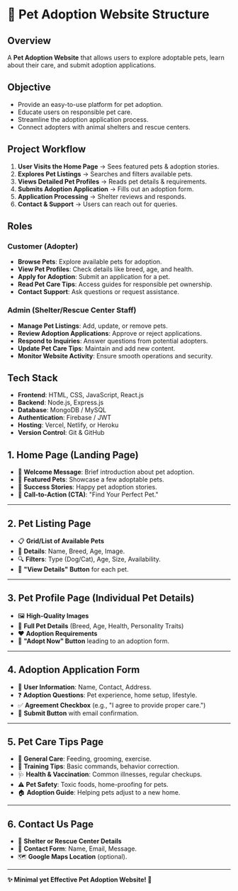 # 🐾 Pet Adoption Website Structure

## Overview
A **Pet Adoption Website** that allows users to explore adoptable pets, learn about their care, and submit adoption applications. 

## Objective
- Provide an easy-to-use platform for pet adoption.
- Educate users on responsible pet care.
- Streamline the adoption application process.
- Connect adopters with animal shelters and rescue centers.

## Project Workflow
1. **User Visits the Home Page** → Sees featured pets & adoption stories.
2. **Explores Pet Listings** → Searches and filters available pets.
3. **Views Detailed Pet Profiles** → Reads pet details & requirements.
4. **Submits Adoption Application** → Fills out an adoption form.
5. **Application Processing** → Shelter reviews and responds.
6. **Contact & Support** → Users can reach out for queries.

## Roles
### Customer (Adopter)
- **Browse Pets**: Explore available pets for adoption.
- **View Pet Profiles**: Check details like breed, age, and health.
- **Apply for Adoption**: Submit an application for a pet.
- **Read Pet Care Tips**: Access guides for responsible pet ownership.
- **Contact Support**: Ask questions or request assistance.

### Admin (Shelter/Rescue Center Staff)
- **Manage Pet Listings**: Add, update, or remove pets.
- **Review Adoption Applications**: Approve or reject applications.
- **Respond to Inquiries**: Answer questions from potential adopters.
- **Update Pet Care Tips**: Maintain and add new content.
- **Monitor Website Activity**: Ensure smooth operations and security.

## Tech Stack
- **Frontend**: HTML, CSS, JavaScript, React.js
- **Backend**: Node.js, Express.js
- **Database**: MongoDB / MySQL
- **Authentication**: Firebase / JWT
- **Hosting**: Vercel, Netlify, or Heroku
- **Version Control**: Git & GitHub

## 1. Home Page (Landing Page)
- 🏡 **Welcome Message**: Brief introduction about pet adoption.
- 🐶 **Featured Pets**: Showcase a few adoptable pets.
- 🎉 **Success Stories**: Happy pet adoption stories.
- 🔘 **Call-to-Action (CTA)**: "Find Your Perfect Pet."

---

## 2. Pet Listing Page
- 📋 **Grid/List of Available Pets**
- 📌 **Details**: Name, Breed, Age, Image.
- 🔍 **Filters**: Type (Dog/Cat), Age, Size, Availability.
- 🔗 **"View Details" Button** for each pet.

---

## 3. Pet Profile Page (Individual Pet Details)
- 🖼️ **High-Quality Images**
- 📝 **Full Pet Details** (Breed, Age, Health, Personality Traits)
- ❤️ **Adoption Requirements**
- 🛒 **"Adopt Now" Button** leading to an adoption form.

---

## 4. Adoption Application Form
- 📝 **User Information**: Name, Contact, Address.
- ❓ **Adoption Questions**: Pet experience, home setup, lifestyle.
- ✅ **Agreement Checkbox** (e.g., "I agree to provide proper care.")
- 📩 **Submit Button** with email confirmation.

---

## 5. Pet Care Tips Page
- 🍖 **General Care**: Feeding, grooming, exercise.
- 🏡 **Training Tips**: Basic commands, behavior correction.
- 🩺 **Health & Vaccination**: Common illnesses, regular checkups.
- ⚠️ **Pet Safety**: Toxic foods, home-proofing for pets.
- 🏠 **Adoption Guide**: Helping pets adjust to a new home.

---

## 6. Contact Us Page
- 📍 **Shelter or Rescue Center Details**
- 📧 **Contact Form**: Name, Email, Message.
- 🗺️ **Google Maps Location** (optional).

---

**✨ Minimal yet Effective Pet Adoption Website! 🚀**